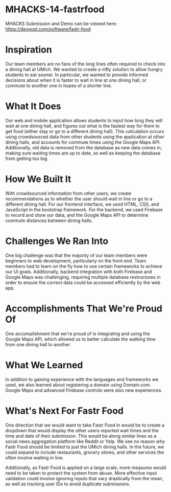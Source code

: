 # MHACKS-14-fastrfood
MHACKS Submission and Demo can be viewed here: https://devpost.com/software/fastr-food 
<!-- Website: https://tinyurl.com/fastrfood
 -->
# Inspiration
Our team members are no fans of the long lines often required to check into a dining hall at UMich. We wanted to create a nifty solution to allow hungry students to eat sooner. In particular, we wanted to provide informed decisions about when it is faster to wait in line at one dining hall, or commute to another one in hopes of a shorter line.

# What It Does
Our web and mobile application allows students to input how long they will wait at one dining hall, and figures out what is the fastest way for them to get food (either stay or go to a different dining hall). This calculation occurs using crowdsourced data from other students using the application at other dining halls, and accounts for commute times using the Google Maps API. Additionally, old data is removed from the database as new data comes in, making sure waiting times are up to date, as well as keeping the database from getting too big.

# How We Built It
With crowdsourced information from other users, we create recommendations as to whether the user should wait in line or go to a different dining hall. For our frontend interface, we used HTML, CSS, and JavaScript in the bootstrap framework. For the backend, we used Firebase to record and store our data, and the Google Maps API to determine commute distances between dining halls.

# Challenges We Ran Into
One big challenge was that the majority of our team members were beginners to web development, particularly on the front end. Team members had to learn on the fly how to use certain frameworks to achieve our UI goals. Additionally, backend integration with both Firebase and Google Maps was challenging, requiring multiple database restructures in order to ensure the correct data could be accessed efficiently by the web app.

# Accomplishments That We're Proud Of
One accomplishment that we're proud of is integrating and using the Google Maps API, which allowed us to better calculate the walking time from one dining hall to another.

# What We Learned
In addition to gaining experience with the languages and frameworks we used, we also learned about registering a domain using Domain.com. Google Maps and advanced Firebase controls were also new experiences.

# What's Next For Fastr Food
One direction that we would want to take Fastr Food in would be to create a dropdown that would display the other users reported wait times and the time and date of their submission. This would be along similar lines as a social news aggregation platform like Reddit or Yelp. We see no reason why Fastr Food should be limited to just the UMich dining halls. In the future, we could expand to include restaurants, grocery stores, and other services the often involve waiting in line.

Additionally, as Fastr Food is applied on a large scale, more measures would need to be taken to protect the system from abuse. More effective input validation could involve ignoring inputs that vary drastically from the mean, as well as tracking user IDs to avoid duplicate submissions.
